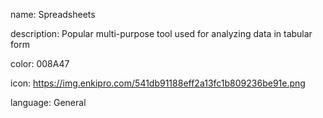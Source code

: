 name: Spreadsheets

description: Popular multi-purpose tool used for analyzing data in tabular form

color: 008A47

icon: https://img.enkipro.com/541db91188eff2a13fc1b809236be91e.png

language: General
